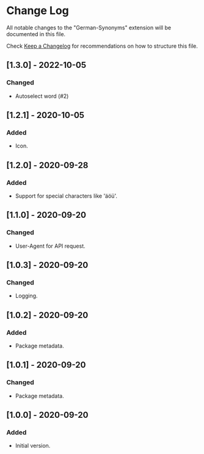 # Change Log

All notable changes to the "German-Synonyms" extension will be documented in this file.

Check [Keep a Changelog](http://keepachangelog.com/) for recommendations on how to structure this file.

## [1.3.0] - 2022-10-05
### Changed
- Autoselect word (#2)

## [1.2.1] - 2020-10-05
### Added
- Icon.

## [1.2.0] - 2020-09-28
### Added
- Support for special characters like 'äöü'.

## [1.1.0] - 2020-09-20
### Changed
- User-Agent for API request.

## [1.0.3] - 2020-09-20
### Changed
- Logging.

## [1.0.2] - 2020-09-20
### Added
- Package metadata.

## [1.0.1] - 2020-09-20
### Changed
- Package metadata.

## [1.0.0] - 2020-09-20
### Added
- Initial version.